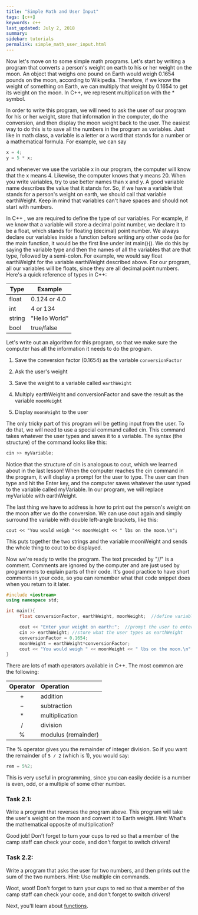 ```yaml
---
title: "Simple Math and User Input"
tags: [c++]
keywords: c++
last_updated: July 2, 2018
summary:
sidebar: tutorials
permalink: simple_math_user_input.html
---
```


Now let's move on to some simple math programs. Let's start by writing a program that converts a person's weight on earth to his or her weight on the moon. An object that weighs one pound on Earth would weigh 0.1654 pounds on the moon, according to Wikipedia. Therefore, if we know the weight of something on Earth, we can multiply that weight by 0.1654 to get its weight on the moon. In C++, we represent multiplication with the * symbol.

In order to write this program, we will need to ask the user of our program for his or her weight, store that information in the computer, do the conversion, and then display the moon weight back to the user. The easiest way to do this is to save all the numbers in the program as variables. Just like in math class, a variable is a letter or a word that stands for a number or a mathematical formula. For example, we can say

```cpp
x = 4;
y = 5 * x;
```

and whenever we use the variable x in our program, the computer will know that the x means 4. Likewise, the computer knows that y means 20. When you write variables, try to use better names than x and y. A good variable name describes the value that it stands for. So, if we have a variable that stands for a person's weight on earth, we should call that variable earthWeight. Keep in mind that variables can't have spaces and should not start with numbers.

In C++ , we are required to define the type of our variables. For example, if we know that a variable will store a decimal point number, we declare it to be a float, which stands for floating (decimal) point number. We always declare our variables inside a function before writing any other code (so for the main function, it would be the first line under int main(){). We do this by saying the variable type and then the names of all the variables that are that type, followed by a semi-colon. For example, we would say float earthWeight for the variable earthWeight described above. For our program, all our variables will be floats, since they are all decimal point numbers. Here's a quick reference of types in C++:

Type    | Example
--------|-------------
float	| 0.124 or 4.0
int	    | 4 or 134
string	| "Hello World"
bool	| true/false

Let's write out an algorithm for this program, so that we make sure the computer has all the information it needs to do the program.

1. Save the conversion factor (0.1654) as the variable `conversionFactor`

2. Ask the user's weight

3. Save the weight to a variable called `earthWeight`

4. Multiply earthWeight and conversionFactor and save the result as the variable `moonWeight`

5. Display `moonWeight` to the user

The only tricky part of this program will be getting input from the user. To do that, we will need to use a special command called cin. This command takes whatever the user types and saves it to a variable. The syntax (the structure) of the command looks like this:

```cpp
cin >> myVariable;
```

Notice that the structure of cin is analogous to cout, which we learned about in the last lesson! When the computer reaches the cin command in the program, it will display a prompt for the user to type. The user can then type and hit the Enter key, and the computer saves whatever the user typed to the variable called myVariable. In our program, we will replace myVariable with earthWeight.

The last thing we have to address is how to print out the person's weight on the moon after we do the conversion. We can use cout again and simply surround the variable with double left-angle brackets, like this:

`cout << "You would weigh "<< moonWeight << " lbs on the moon.\n";`

This puts together the two strings and the variable moonWeight and sends the whole thing to cout to be displayed.

Now we're ready to write the program. The text preceded by "//" is a comment. Comments are ignored by the computer and are just used by programmers to explain parts of their code. It's good practice to have short comments in your code, so you can remember what that code snippet does when you return to it later.

```cpp
#include <iostream>
using namespace std;

int main(){
     float conversionFactor, earthWeight, moonWeight;  //define variables as floats

     cout << "Enter your weight on earth:";  //prompt the user to enter weight
     cin >> earthWeight; //store what the user types as earthWeight
     conversionFactor = 0.1654;
     moonWeight = earthWeight*conversionFactor;
     cout << "You would weigh " << moonWeight << " lbs on the moon.\n";  //print out conversion
}
```

There are lots of math operators available in C++. The most common are the following:

Operator |	Operation
:-------:|:---------
+	     | addition
−	     | subtraction
*	     | multiplication
/	     | division
%	     | modulus (remainder)

The % operator gives you the remainder of integer division. So if you want the remainder of `5 / 2` (which is 1), you would say:

```cpp
rem = 5%2;
```

This is very useful in programming, since you can easily decide is a number is even, odd, or a multiple of some other number.

### Task 2.1:

Write a program that reverses the program above. This program will take the user's weight on the moon and convert it to Earth weight. Hint: What's the mathematical opposite of multiplication?

Good job! Don't forget to turn your cups to red so that a member of the camp staff can check your code, and don't forget to switch drivers!

### Task 2.2:

Write a program that asks the user for two numbers, and then prints out the sum of the two numbers. Hint: Use multiple cin commands.

Woot, woot! Don't forget to turn your cups to red so that a member of the camp staff can check your code, and don't forget to switch drivers!

Next, you'll learn about [functions](functions.html).
